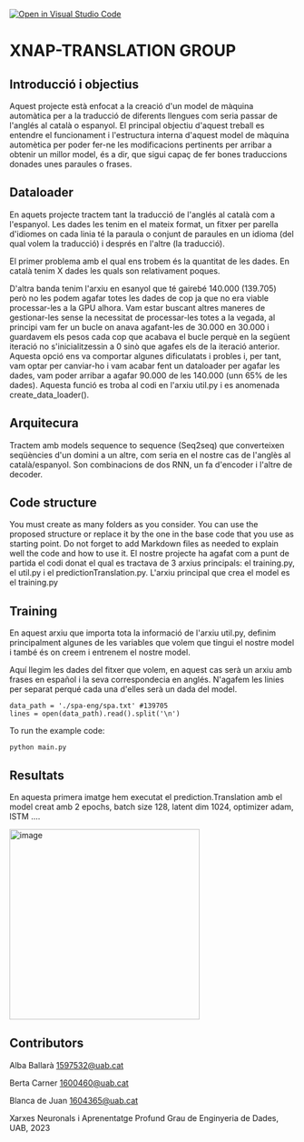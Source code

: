 [![Open in Visual Studio Code](https://classroom.github.com/assets/open-in-vscode-718a45dd9cf7e7f842a935f5ebbe5719a5e09af4491e668f4dbf3b35d5cca122.svg)](https://classroom.github.com/online_ide?assignment_repo_id=11122297&assignment_repo_type=AssignmentRepo)
# XNAP-TRANSLATION GROUP
## Introducció i objectius

Aquest projecte està enfocat a la creació d'un model de màquina automàtica per a la traducció de diferents llengues com seria passar de l'anglés al català o espanyol. El principal objectiu d'aquest treball es entendre el funcionament i l'estructura interna d'aquest model de màquina automètica per poder fer-ne les modificacions pertinents per arribar a obtenir un millor model, és a dir, que sigui capaç de fer bones traduccions donades unes paraules o frases.

## Dataloader
En aquets projecte tractem tant la traducció de l'anglés al català com a l'espanyol. Les dades les tenim en el mateix format, un fitxer per parella d'idiomes on cada linia té la paraula o conjunt de paraules en un idioma (del qual volem la traducció) i després en l'altre (la traducció). 

El primer problema amb el qual ens trobem és la quantitat de les dades. En català tenim X dades les quals son relativament poques. 

D'altra banda tenim l'arxiu en esanyol que té gairebé 140.000 (139.705) però no les podem agafar totes les dades de cop ja que no era viable processar-les a la GPU alhora. Vam estar buscant altres maneres de gestionar-les sense la necessitat de processar-les totes a la vegada, al principi vam fer un bucle on anava agafant-les de 30.000 en 30.000 i guardavem els pesos cada cop que acabava el bucle perquè en la següent iteració no s'inicialitzessin a 0 sinò que agafes els de la iteració anterior. Aquesta opció ens va comportar algunes dificulatats i probles i, per tant, vam optar per canviar-ho i vam acabar fent un dataloader per agafar les dades, vam poder arribar a agafar 90.000 de les 140.000 (unn 65% de les dades).
Aquesta funció es troba al codi en l'arxiu util.py i es anomenada create_data_loader().

## Arquitecura
Tractem amb models sequence to sequence (Seq2seq) que converteixen seqüències d'un domini a un altre, com seria en el nostre cas de l'anglès al català/espanyol. Son combinacions de dos RNN, un fa d'encoder i l'altre de decoder.


## Code structure
You must create as many folders as you consider. You can use the proposed structure or replace it by the one in the base code that you use as starting point. Do not forget to add Markdown files as needed to explain well the code and how to use it.
El nostre projecte ha agafat com a punt de partida el codi donat el qual es tractava de 3 arxius principals: el training.py, el util.py i el predictionTranslation.py.
L'arxiu principal que crea el model es el training.py 

## Training

En aquest arxiu que importa tota la informació de l'arxiu util.py, definim principalment algunes de les variables que volem que tingui el nostre model i també és on creem i entrenem el nostre model.

Aquí llegim les dades del fitxer que volem, en aquest cas serà un arxiu amb frases en español i la seva correspondecia en anglés. N'agafem les linies per separat perqué cada una d'elles serà un dada del model.
```
data_path = './spa-eng/spa.txt' #139705
lines = open(data_path).read().split('\n')
```

To run the example code:
```
python main.py
```
## Resultats
En aquesta primera imatge hem executat el prediction.Translation amb el model creat amb 2 epochs, batch size 128, latent dim 1024, optimizer adam, lSTM ....

<img width="335" alt="image" src="https://github.com/DCC-UAB/xnap-project-ed_group_07/assets/101715910/e0880a9d-2d7b-49ab-8316-f7a81889af89">



## Contributors

Alba Ballarà    1597532@uab.cat

Berta Carner    1600460@uab.cat

Blanca de Juan  1604365@uab.cat


Xarxes Neuronals i Aprenentatge Profund
Grau de Enginyeria de Dades, 
UAB, 2023
